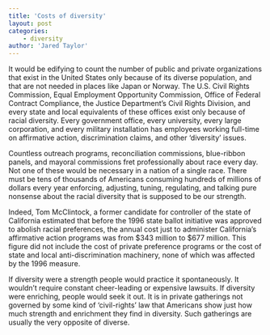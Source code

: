 ```yaml
---
title: 'Costs of diversity'
layout: post
categories:
    - diversity
author: 'Jared Taylor'
---
```


It would be edifying to count the number of public and private organizations that exist in the United States only because of its diverse population, and that are not needed in places like Japan or Norway. The U.S. Civil Rights Commission, Equal Employment Opportunity Commission, Office of Federal Contract Compliance, the Justice Department’s Civil Rights Division, and every state and local equivalents of these offices exist only because of racial diversity. Every government office, every university, every large corporation, and every military installation has employees working full-time on affirmative action, discrimination claims, and other ‘diversity’ issues.  
  
Countless outreach programs, reconciliation commissions, blue-ribbon panels, and mayoral commissions fret professionally about race every day. Not one of these would be necessary in a nation of a single race. There must be tens of thousands of Americans consuming hundreds of millions of dollars every year enforcing, adjusting, tuning, regulating, and talking pure nonsense about the racial diversity that is supposed to be our strength.

Indeed, Tom McClintock, a former candidate for controller of the state of California estimated that before the 1996 state ballot initiative was approved to abolish racial preferences, the annual cost just to administer California’s affirmative action programs was from $343 million to $677 million. This figure did not include the cost of private preference programs or the cost of state and local anti-discrimination machinery, none of which was affected by the 1996 measure.

If diversity were a strength people would practice it spontaneously. It wouldn’t require constant cheer-leading or expensive lawsuits. If diversity were enriching, people would seek it out. It is in private gatherings not governed by some kind of ‘civil-rights’ law that Americans show just how much strength and enrichment they find in diversity. Such gatherings are usually the very opposite of diverse.
